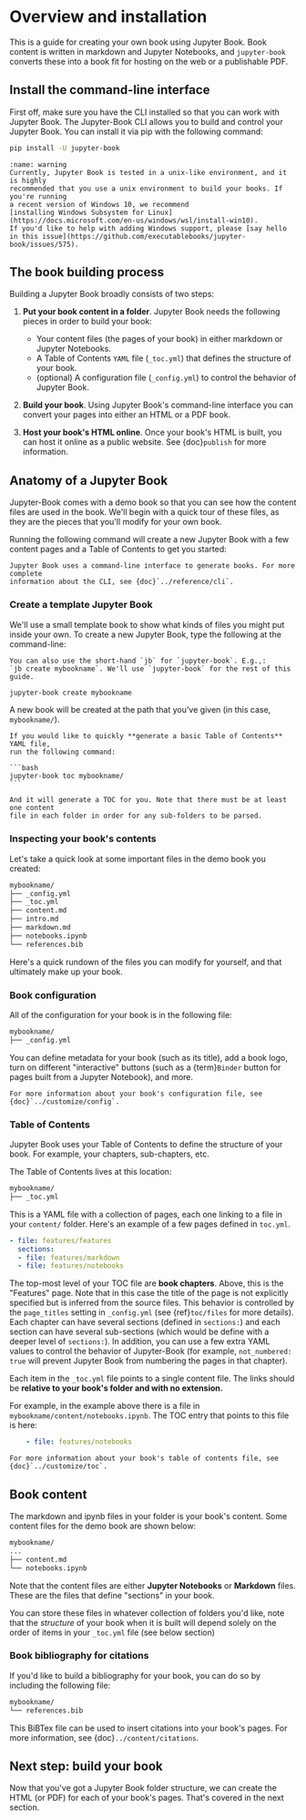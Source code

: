 # Overview and installation

This is a guide for creating your own book using Jupyter Book.
Book content is written in markdown and Jupyter Notebooks, and
`jupyter-book` converts these into a book fit for hosting on the web or a
publishable PDF.

## Install the command-line interface

First off, make sure you have the CLI installed so that you can work with Jupyter Book.
The Jupyter-Book CLI allows you to build and control your
Jupyter Book. You can install it via pip with the following command:

```bash
pip install -U jupyter-book
```

```{admonition} A note for windows users
:name: warning
Currently, Jupyter Book is tested in a unix-like environment, and it is highly
recommended that you use a unix environment to build your books. If you're running
a recent version of Windows 10, we recommend
[installing Windows Subsystem for Linux](https://docs.microsoft.com/en-us/windows/wsl/install-win10).
If you'd like to help with adding Windows support, please [say hello in this issue](https://github.com/executablebooks/jupyter-book/issues/575).
```

## The book building process

Building a Jupyter Book broadly consists of two steps:

1. **Put your book content in a folder**. Jupyter Book needs the following
   pieces in order to build your book:

   * Your content files (the pages of your book) in either markdown or Jupyter
     Notebooks.
   * A Table of Contents `YAML` file (`_toc.yml`) that defines
     the structure of your book.
   * (optional) A configuration file (`_config.yml`) to control the behavior
     of Jupyter Book.
2. **Build your book**. Using Jupyter Book's command-line interface you can
   convert your pages into either an HTML or a PDF book.
3. **Host your book's HTML online**. Once your book's HTML is built, you can host
   it online as a public website. See {doc}`publish` for more information.

## Anatomy of a Jupyter Book

Jupyter-Book comes with a demo book so that you can see how the content files
are used in the book. We'll begin with a quick tour of these files, as they are
the pieces that you'll modify for your own book.

Running the following command will create a new Jupyter Book with a few
content pages and a Table of Contents to get you started:

```{note}
Jupyter Book uses a command-line interface to generate books. For more complete
information about the CLI, see {doc}`../reference/cli`.
```

### Create a template Jupyter Book

We'll use a small template book to show what kinds of files you might put inside your own.
To create a new Jupyter Book, type the following at the command-line:

```{margin}
You can also use the short-hand `jb` for `jupyter-book`. E.g.,:
`jb create mybookname`. We'll use `jupyter-book` for the rest of this guide.
```

```bash
jupyter-book create mybookname
```

A new book will be created at the path that you've given (in this case, `mybookname/`).

````{note}
If you would like to quickly **generate a basic Table of Contents** YAML file,
run the following command:

```bash
jupyter-book toc mybookname/
```

And it will generate a TOC for you. Note that there must be at least one content
file in each folder in order for any sub-folders to be parsed.
````

### Inspecting your book's contents

Let's take a quick look at some important files in the demo book you created:

```bash
mybookname/
├── _config.yml
├── _toc.yml
├── content.md
├── intro.md
├── markdown.md
├── notebooks.ipynb
└── references.bib
```

Here's a quick rundown of the files you can modify for yourself, and that
ultimately make up your book.

### Book configuration

All of the configuration for your book is in the following file:

```bash
mybookname/
├── _config.yml
```

You can define metadata for your book (such as its title), add
a book logo, turn on different "interactive" buttons (such as a
{term}`Binder` button for pages built from a Jupyter Notebook), and more.

```{margin}
For more information about your book's configuration file, see
{doc}`../customize/config`.
```

### Table of Contents

Jupyter Book uses your Table of Contents to define the structure of your book.
For example, your chapters, sub-chapters, etc.

The Table of Contents lives at this location:

```bash
mybookname/
├── _toc.yml
```

This is a YAML file with a collection of pages, each one linking to a
file in your `content/` folder. Here's an example of a few pages defined in `toc.yml`.

```yaml
- file: features/features
  sections:
  - file: features/markdown
  - file: features/notebooks
```

The top-most level of your TOC file are **book chapters**. Above, this is the
"Features" page.
Note that in this case the title of the page is not explicitly specified but
is inferred from the source files.
This behavior is controlled by the `page_titles` setting in `_config.yml`
(see {ref}`toc/files` for more details).
Each chapter can have
several sections (defined in `sections:`) and each section can have several sub-sections
(which would be define with a deeper level of `sections:`). In addition, you can
use a few extra YAML values to control the behavior of Jupyter-Book (for example,
`not_numbered: true` will prevent Jupyter Book from numbering the pages in that chapter).

Each item in the `_toc.yml` file points to a single content file. The links
should be **relative to your book's folder and with no extension.**

For example, in the example above there is a file in
`mybookname/content/notebooks.ipynb`. The TOC entry that points to
this file is here:

```yaml
    - file: features/notebooks
```

```{margin}
For more information about your book's table of contents file, see
{doc}`../customize/toc`.
```

## Book content

The markdown and ipynb files in your folder is your book's content. Some content
files for the demo book are shown below:

```bash
mybookname/
...
├── content.md
└── notebooks.ipynb
```

Note that the content files are either **Jupyter Notebooks** or **Markdown**
files. These are the files that define "sections" in your book.

You can store these files in whatever collection of folders you'd like, note that
the *structure* of your book when it is built will depend solely on the order of
items in your `_toc.yml` file (see below section)


### Book bibliography for citations

If you'd like to build a bibliography for your book, you can do so by including
the following file:

```bash
mybookname/
└── references.bib
```

This BiBTex file can be used to insert citations into your book's pages. For more information,
see {doc}`../content/citations`.


## Next step: build your book

Now that you've got a Jupyter Book folder structure, we can create
the HTML (or PDF) for each of your book's pages. That's covered in the next
section.
